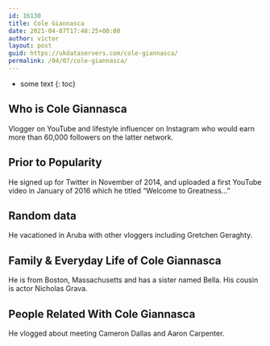 ```yaml
---
id: 16130
title: Cole Giannasca
date: 2021-04-07T17:48:25+00:00
author: victor
layout: post
guid: https://ukdataservers.com/cole-giannasca/
permalink: /04/07/cole-giannasca/
---
```


* some text
{: toc}


## Who is Cole Giannasca



Vlogger on YouTube and lifestyle influencer on Instagram who would earn more than 60,000 followers on the latter network.

                
                
                
## Prior to Popularity



He signed up for Twitter in November of 2014, and uploaded a first YouTube video in January of 2016 which he titled &#8220;Welcome to Greatness&#8230;&#8221;

                
                
                
## Random data



He vacationed in Aruba with other vloggers including Gretchen Geraghty.

                
                
                
## Family & Everyday Life of Cole Giannasca



He is from Boston, Massachusetts and has a sister named Bella. His cousin is actor Nicholas Grava.

                
                
                
## People Related With Cole Giannasca



He vlogged about meeting Cameron Dallas and Aaron Carpenter.

                
              
            
          
          
          